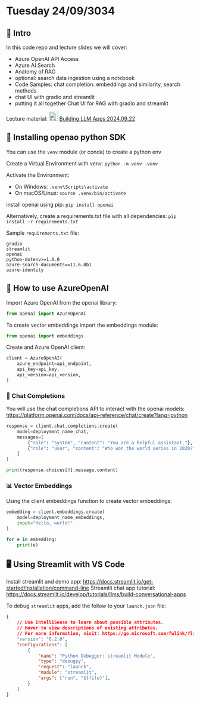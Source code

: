 # Tuesday 24/09/3034

## 📘 Intro

In this code repo and lecture slides we will cover: 

- Azure OpenAI API Access
- Azure AI Search
- Anatomy of RAG 
- optional: search data ingestion using a notebook 
- Code Samples: chat completion. embeddings and similarity, search methods 
- chat UI with gradio and streamlit
- putting it all together Chat UI for RAG with gradio and streamlit 

Lecture material: <img src="https://img.icons8.com/color/48/000000/pdf.png" alt="PDF icon" width="24" height="24"/> [Building LLM Apps 2024.09.22](<UTSMDSI-Azure OpenAI Service - LLM - 2024.09.22.pdf>)

## 🐍 Installing openao python SDK 

You can use the `venv` module (or conda) to create a python env

Create a Virtual Environment with venv:  `python -m venv .venv` 

Activate the Environment: 

- On Windows: `.venv\Scripts\activate`
- On macOS/Linux: `source .venv/bin/activate`

install openai using pip: `pip install openai`

Alternatively, create a requirements.txt file with all dependencies: `pip install –r requirements.txt`

Sample `requirements.txt` file: 

```
gradio
streamlit
openai
python-dotenv>=1.0.0
azure-search-documents==11.6.0b1
azure-identity
```

## 🤖 How to use AzureOpenAI 

Import Azure OpenAI from the openai library:
```python
from openai import AzureOpenAI
```

To create vector embeddings import the embeddings module: 

```python 
from openai import embeddings
```

Create and Azure OpenAI client: 

```python 
client = AzureOpenAI(
    azure_endpoint=api_endpoint,
    api_key=api_key,
    api_version=api_version,
)
```

### 💬 Chat Completions
You will use the chat completions API to interact with the openai models:
https://platform.openai.com/docs/api-reference/chat/create?lang=python 

```python
response = client.chat.completions.create(
    model=deployment_name_chat,
    messages=[
        {"role": "system", "content": "You are a helpful assistant."},
        {"role": "user", "content": "Who won the world series in 2020?"}
    ]
)

print(response.choices[0].message.content)
```

### 📊 Vector Embeddings
Using the client embeddings function to create vector embeddings: 

```python
embedding = client.embeddings.create(
    model=deployment_name_embeddings,
    input="Hello, world!"
)

for e in embedding:
    print(e)
```

## 🖥️ Using Streamlit with VS Code

Install streamlit and demo app: https://docs.streamlit.io/get-started/installation/command-line 
Streamlit chat app tutorial: https://docs.streamlit.io/develop/tutorials/llms/build-conversational-apps 

To debug `streamlit` apps, add the follow to your `launch.json` file: 

```json
{
    // Use IntelliSense to learn about possible attributes.
    // Hover to view descriptions of existing attributes.
    // For more information, visit: https://go.microsoft.com/fwlink/?linkid=830387
    "version": "0.2.0",
    "configurations": [
        {
            "name": "Python Debugger: streamlit Module",
            "type": "debugpy",
            "request": "launch",
            "module": "streamlit",
            "args": ["run", "${file}"],
        }
    ]
}
```

